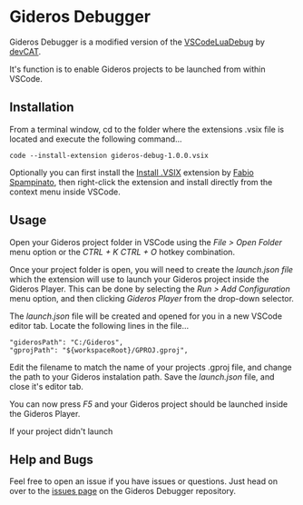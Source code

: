 # Gideros Debugger

Gideros Debugger is a modified version of the [VSCodeLuaDebug](https://github.com/devcat-studio/VSCodeLuaDebug/blob/master/Extension/README.md) by [devCAT](https://github.com/devcat-studio).

It's function is to enable Gideros projects to be launched from within VSCode.

## Installation

From a terminal window, cd to the folder where the extensions .vsix file is located and execute the following command...

    code --install-extension gideros-debug-1.0.0.vsix

Optionally you can first install the [Install .VSIX](https://marketplace.visualstudio.com/items?itemName=fabiospampinato.vscode-install-vsix) extension by [Fabio Spampinato](https://marketplace.visualstudio.com/publishers/fabiospampinato), then right-click the extension and install directly from the context menu inside VSCode.

## Usage
Open your Gideros project folder in VSCode using the *File > Open Folder* menu option or the *CTRL + K CTRL + O* hotkey combination.

Once your project folder is open, you will need to create the *launch.json file* which the extension will use to launch your Gideros project inside the Gideros Player. This can be done by selecting the *Run > Add Configuration* menu option, and then clicking *Gideros Player* from the drop-down selector.

The *launch.json* file will be created and opened for you in a new VSCode editor tab. Locate the following lines in the file...

    "giderosPath": "C:/Gideros",
    "gprojPath": "${workspaceRoot}/GPROJ.gproj",

Edit the filename to match the name of your projects .gproj file, and change the path to your Gideros instalation path. Save the *launch.json* file, and close it's editor tab.

You can now press *F5* and your Gideros project should be launched inside the Gideros Player.

If your project didn't launch

## Help and Bugs
Feel free to open an issue if you have issues or questions. Just head on over to the [issues page](https://github.com/Antix-Development/VSCode-Gideros-Debug/issues) on the Gideros Debugger repository.
